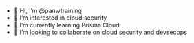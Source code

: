- 👋 Hi, I’m @panwtraining
- 👀 I’m interested in cloud security
- 🌱 I’m currently learning Prisma Cloud
- 💞️ I’m looking to collaborate on cloud security and devsecops

<!---
panwtraining/panwtraining is a ✨ special ✨ repository because its `README.md` (this file) appears on your GitHub profile.
You can click the Preview link to take a look at your changes.
--->
